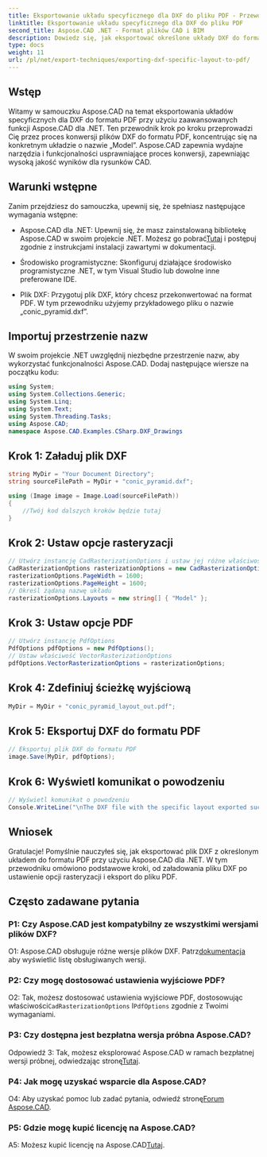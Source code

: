 ```yaml
---
title: Eksportowanie układu specyficznego dla DXF do pliku PDF - Przewodnik Aspose.CAD
linktitle: Eksportowanie układu specyficznego dla DXF do pliku PDF
second_title: Aspose.CAD .NET - Format plików CAD i BIM
description: Dowiedz się, jak eksportować określone układy DXF do formatu PDF przy użyciu Aspose.CAD dla .NET. Postępuj zgodnie z naszym przewodnikiem krok po kroku, aby uzyskać wydajne i wysokiej jakości konwersje.
type: docs
weight: 11
url: /pl/net/export-techniques/exporting-dxf-specific-layout-to-pdf/
---
```

## Wstęp

Witamy w samouczku Aspose.CAD na temat eksportowania układów specyficznych dla DXF do formatu PDF przy użyciu zaawansowanych funkcji Aspose.CAD dla .NET. Ten przewodnik krok po kroku przeprowadzi Cię przez proces konwersji plików DXF do formatu PDF, koncentrując się na konkretnym układzie o nazwie „Model”. Aspose.CAD zapewnia wydajne narzędzia i funkcjonalności usprawniające proces konwersji, zapewniając wysoką jakość wyników dla rysunków CAD.

## Warunki wstępne

Zanim przejdziesz do samouczka, upewnij się, że spełniasz następujące wymagania wstępne:

- Aspose.CAD dla .NET: Upewnij się, że masz zainstalowaną bibliotekę Aspose.CAD w swoim projekcie .NET. Możesz go pobrać[Tutaj](https://releases.aspose.com/cad/net/) i postępuj zgodnie z instrukcjami instalacji zawartymi w dokumentacji.

- Środowisko programistyczne: Skonfiguruj działające środowisko programistyczne .NET, w tym Visual Studio lub dowolne inne preferowane IDE.

- Plik DXF: Przygotuj plik DXF, który chcesz przekonwertować na format PDF. W tym przewodniku użyjemy przykładowego pliku o nazwie „conic_pyramid.dxf”.

## Importuj przestrzenie nazw

W swoim projekcie .NET uwzględnij niezbędne przestrzenie nazw, aby wykorzystać funkcjonalności Aspose.CAD. Dodaj następujące wiersze na początku kodu:

```csharp
using System;
using System.Collections.Generic;
using System.Linq;
using System.Text;
using System.Threading.Tasks;
using Aspose.CAD;
namespace Aspose.CAD.Examples.CSharp.DXF_Drawings

```

## Krok 1: Załaduj plik DXF

```csharp
string MyDir = "Your Document Directory";
string sourceFilePath = MyDir + "conic_pyramid.dxf";

using (Image image = Image.Load(sourceFilePath))
{
    //Twój kod dalszych kroków będzie tutaj
}
```

## Krok 2: Ustaw opcje rasteryzacji

```csharp
// Utwórz instancję CadRasterizationOptions i ustaw jej różne właściwości
CadRasterizationOptions rasterizationOptions = new CadRasterizationOptions();
rasterizationOptions.PageWidth = 1600;
rasterizationOptions.PageHeight = 1600;
// Określ żądaną nazwę układu
rasterizationOptions.Layouts = new string[] { "Model" };
```

## Krok 3: Ustaw opcje PDF

```csharp
// Utwórz instancję PdfOptions
PdfOptions pdfOptions = new PdfOptions();
// Ustaw właściwość VectorRasterizationOptions
pdfOptions.VectorRasterizationOptions = rasterizationOptions;
```

## Krok 4: Zdefiniuj ścieżkę wyjściową

```csharp
MyDir = MyDir + "conic_pyramid_layout_out.pdf";
```

## Krok 5: Eksportuj DXF do formatu PDF

```csharp
// Eksportuj plik DXF do formatu PDF
image.Save(MyDir, pdfOptions);
```

## Krok 6: Wyświetl komunikat o powodzeniu

```csharp
// Wyświetl komunikat o powodzeniu
Console.WriteLine("\nThe DXF file with the specific layout exported successfully to PDF.\nFile saved at " + MyDir);
```

## Wniosek

Gratulacje! Pomyślnie nauczyłeś się, jak eksportować plik DXF z określonym układem do formatu PDF przy użyciu Aspose.CAD dla .NET. W tym przewodniku omówiono podstawowe kroki, od załadowania pliku DXF po ustawienie opcji rasteryzacji i eksport do pliku PDF.

## Często zadawane pytania

### P1: Czy Aspose.CAD jest kompatybilny ze wszystkimi wersjami plików DXF?

 O1: Aspose.CAD obsługuje różne wersje plików DXF. Patrz[dokumentacja](https://reference.aspose.com/cad/net/) aby wyświetlić listę obsługiwanych wersji.

### P2: Czy mogę dostosować ustawienia wyjściowe PDF?

O2: Tak, możesz dostosować ustawienia wyjściowe PDF, dostosowując właściwości`CadRasterizationOptions` I`PdfOptions` zgodnie z Twoimi wymaganiami.

### P3: Czy dostępna jest bezpłatna wersja próbna Aspose.CAD?

 Odpowiedź 3: Tak, możesz eksplorować Aspose.CAD w ramach bezpłatnej wersji próbnej, odwiedzając stronę[Tutaj](https://releases.aspose.com/).

### P4: Jak mogę uzyskać wsparcie dla Aspose.CAD?

 O4: Aby uzyskać pomoc lub zadać pytania, odwiedź stronę[Forum Aspose.CAD](https://forum.aspose.com/c/cad/19).

### P5: Gdzie mogę kupić licencję na Aspose.CAD?

 A5: Możesz kupić licencję na Aspose.CAD[Tutaj](https://purchase.aspose.com/buy).